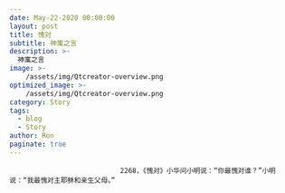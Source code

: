 ```yaml
---
date: May-22-2020 00:00:00
layout: post
title: 愧对
subtitle: 神寓之言
description: >-
  神寓之言
image: >-
    /assets/img/Qtcreator-overview.png
optimized_image: >-
    /assets/img/Qtcreator-overview.png
category: Story
tags:
  - blog
  - Story
author: Ron
paginate: true
---
```


							　　2268，《愧对》小华问小明说：“你最愧对谁？”小明说：“我最愧对主耶稣和亲生父母。”
							
							
						